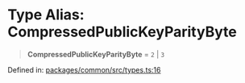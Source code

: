 # Type Alias: CompressedPublicKeyParityByte

> **CompressedPublicKeyParityByte** = `2` \| `3`

Defined in: [packages/common/src/types.ts:16](https://github.com/dcdpr/did-btcr2-js/blob/4a717493e735221d072999f212891939f4de3f23/packages/common/src/types.ts#L16)
